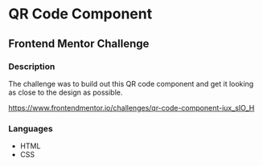 # QR Code Component
## Frontend Mentor Challenge

### Description

The challenge was to build out this QR code component and get it looking as close to the design as possible.

https://www.frontendmentor.io/challenges/qr-code-component-iux_sIO_H

### Languages

* HTML
* CSS
